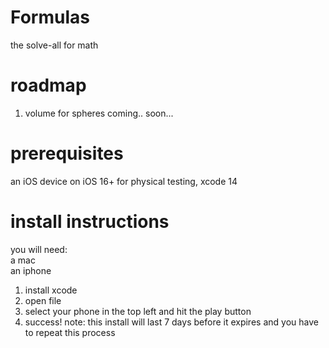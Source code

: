 # Formulas
the solve-all for math  
# roadmap 
1. volume for spheres coming.. soon...  
# prerequisites
an iOS device on iOS 16+ for physical testing, xcode 14
# install instructions  
you will need:  
a mac  
an iphone  
1. install xcode
2. open file
3. select your phone in the top left and hit the play button
4. success!
note: this install will last 7 days before it expires and you have to repeat this process
